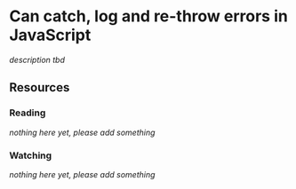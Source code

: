# Can catch, log and re-throw errors in JavaScript

_description tbd_

## Resources

### Reading

_nothing here yet, please add something_

### Watching

_nothing here yet, please add something_
